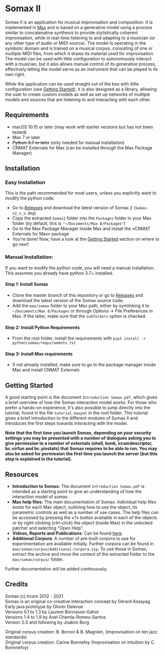 # Somax II
Somax II is an application for musical improvisation and composition. It is implemented in [Max](https://cycling74.com/products/max/) and is based on a generative model using a process similar to concatenative synthesis to provide stylistically coherent improvisation, while in real-time listening to and adapting to a musician (or any other type of audio or MIDI source). The model is operating in the symbolic domain and is trained on a musical corpus, consisting of one or multiple MIDI files, from which it draws its material used for improvisation. The model can be used with little configuration to autonomously interact with a musician, but it also allows manual control of its generative process, effectively letting the model serve as an instrument that can be played in its own right.

While the application can be used straight out of the box with little configuration (see [Getting Started](#Getting-started)), it is also designed as a library, allowing the user to create custom models as well as set up networks of multiple models and sources that are listening to and interacting with each other.

## Requirements

* macOS 10.15 or later (may work with earlier versions but has not been tested)
* Max 7 or later
* ~~Python 3.7 or later~~ (only needed for manual installation)
* CNMAT Externals for Max (can be installed through the Max Package Manager)

## Installation

### Easy Installation
This is the path recommended for most users, unless you explicitly want to modify the python code.
* Go to [Releases](https://github.com/DYCI2/Somax2/releases) and download the latest version of Somax 2 (`Somax-v2_x_x.dmg`)
* Copy the extracted `Somax2` folder  into the `Packages` folder in your Max folder (by default, this is `"~/Documents/Max 8/Packages"`)
* Go to the Max Package Manager inside Max and install the «CNMAT Externals for Max» package
* You're done! Now, have a look at the [Getting Started](#getting-started) section on where to go next!


### Manual Installation:
If you want to modify the python code, you will need a manual installation. This assumes you already have python 3.7+ installed.
#### Step 1: Install Somax
* Clone the master branch of this repository or go to [Releases](https://github.com/DYCI2/Somax2/releases) and download the latest version of the Somax source code.
* Add the `max/somax` folder to your Max path, either by symlinking it to `~/Documents/Max 8/Packages` or through Options -> File Preferences in Max. If the latter, make sure that the `subfolders` option is checked.

#### Step 2: Install Python Requirements 
* From the root folder, install the requirements with `pip3 install -r python/somax/requirements.txt`

#### Step 3: Install Max requirements
* If not already installed, make sure to go to the package manager inside Max and install CNMAT Externals

## Getting Started
A good starting point is the document `Introduction Somax.pdf`, which gives a brief overview of how the Somax interaction model works. For those who prefer a hands-on experience, it's also possible to jump directly into the tutorial, found in the file `tutorial.maxpat` in the root folder. This tutorial gives a brief introduction to the different modules of Somax II and introduces the first steps towards interacting with the model. 

**Note that the first time you launch Somax, depending on your security settings you may be presented with a number of dialogues asking you to give permission to a number of externals (shell, bonk, ircamdescriptor, bc.virfun and bc.yinstats) that Somax requires to be able to run. You may also be asked for permission the first time you launch the server (but this step is explained in the tutorial).**

## Resources

* **Introduction to Somax:** The document `Introduction Somax.pdf` is intended as a starting point to give an understanding of how the interaction model of somax.
* **Max help files:** The main documentation of Somax. Individual help files exists for each Max object, outlining how to use the object, its parametric controls as well as a number of use cases. The help files can be accessed by pressing the «?» button available in each of the objects or by right-clicking (ctrl-click) the object (inside Max) in the unlocked patcher and selecting "Open Help".
* **Videos, Reports and Publications**: Can be found [here](http://repmus.ircam.fr/somax/home).
* **Additional Corpora**: A number of pre-built corpora to use for experimentation are available initially. Further corpora can be found in `max/somax/corpus/Additional-Corpora.zip`. To use those in Somax, extract the archive and move the content of the extracted folder to the `max/somax/corpus/` folder.

Further documentation will be added continuously.

## Credits
Somax (c) Ircam 2012 - 2021  
Somax is an original co-creative interaction concept by Gérard Assayag  
Early java prototype by Olivier Delerue  
Versions 0.1 to 1.3 by Laurent Bonnasse-Gahot  
Versions 1.4 to 1.9 by Axel Chemla-Romeu-Santos  
Version 2.0 and following by Joakim Borg  

Original corpus creation: B. Borron & B. Magnien, (improvisation on ten jazz standards)  
Original corpus creation: Carine Bonnefoy (Improvisation on Intuition by C. Bonnnefoy)